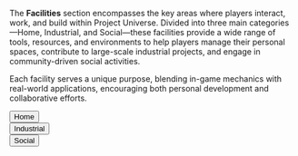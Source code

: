 The **Facilities** section encompasses the key areas where players interact, work, and build within Project Universe. Divided into three main categories—Home, Industrial, and Social—these facilities provide a wide range of tools, resources, and environments to help players manage their personal spaces, contribute to large-scale industrial projects, and engage in community-driven social activities.

Each facility serves a unique purpose, blending in-game mechanics with real-world applications, encouraging both personal development and collaborative efforts.

<div class="collapsible-tabs">
            <div class="tab folder">
              <button class="tab-header folder-header" data-path="Project_Universe/Facilities/Home/Home.md">Home</button>
              <div class="tab-content folder-content" style="display: none;"></div>
            </div>
            <div class="tab folder">
              <button class="tab-header folder-header" data-path="Project_Universe/Facilities/Industrial/Industrial.md">Industrial</button>
              <div class="tab-content folder-content" style="display: none;"></div>
            </div>
            <div class="tab folder">
              <button class="tab-header folder-header" data-path="Project_Universe/Facilities/Social/Social.md">Social</button>
              <div class="tab-content folder-content" style="display: none;"></div>
            </div></div>
